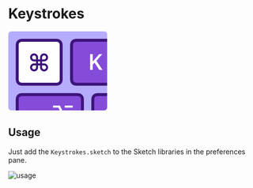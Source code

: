# Keystrokes
<img width="200" src="/assets/thumbnail@2x.png"/>

## Usage
Just add the `Keystrokes.sketch` to the Sketch libraries in the preferences pane.

![usage](/assets/preview.gif)